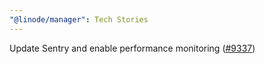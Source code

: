 ```yaml
---
"@linode/manager": Tech Stories
---
```


Update Sentry and enable performance monitoring ([#9337](https://github.com/linode/manager/pull/9337))
